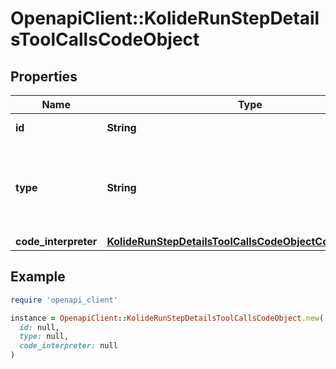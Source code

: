 # OpenapiClient::KolideRunStepDetailsToolCallsCodeObject

## Properties

| Name | Type | Description | Notes |
| ---- | ---- | ----------- | ----- |
| **id** | **String** | The ID of the tool call. |  |
| **type** | **String** | The type of tool call. This is always going to be &#x60;code_interpreter&#x60; for this type of tool call. |  |
| **code_interpreter** | [**KolideRunStepDetailsToolCallsCodeObjectCodeInterpreter**](KolideRunStepDetailsToolCallsCodeObjectCodeInterpreter.md) |  |  |

## Example

```ruby
require 'openapi_client'

instance = OpenapiClient::KolideRunStepDetailsToolCallsCodeObject.new(
  id: null,
  type: null,
  code_interpreter: null
)
```

